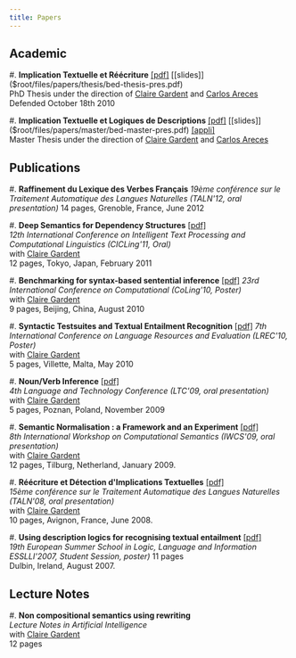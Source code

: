 ```yaml
---
title: Papers
---
```

## Academic
#. **Implication Textuelle et Réécriture**
[[pdf]]($root/files/papers/thesis/bed-thesis.pdf)
[[slides]]($root/files/papers/thesis/bed-thesis-pres.pdf)  
PhD Thesis under the direction of [Claire Gardent] and [Carlos Areces]  
Defended October 18th 2010

#. **Implication Textuelle et Logiques de Descriptions**
[[pdf]]($root/files/papers/master/bed-master.pdf)
[[slides]]($root/files/papers/master/bed-master-pres.pdf)
[[appli]]($root/files/papers/master/bed-master-appli.pdf)  
Master Thesis under the direction of [Claire Gardent] and [Carlos Areces]

## Publications
#. **Raffinement du Lexique des Verbes Français** 
*19ème conférence sur le Traitement Automatique des Langues Naturelles (TALN'12, oral presentation)*
14 pages, Grenoble, France, June 2012

#. **Deep Semantics for Dependency Structures**
[[pdf]]($root/files/papers/cicling11/bedgar-cicling11.pdf)  
*12th International Conference on Intelligent Text Processing and Computational Linguistics (CICLing'11, Oral)*  
with [Claire Gardent]  
12 pages, Tokyo, Japan, February 2011

#. **Benchmarking for syntax-based sentential inference**
[[pdf]]($root/files/papers/coling10/bedgar-coling10.pdf)
*23rd International Conference on Computational (CoLing'10, Poster)*  
with [Claire Gardent]  
9 pages, Beijing, China, August 2010

#. **Syntactic Testsuites and Textual Entailment Recognition**
[[pdf]]($root/files/papers/lrec10/bedgar-lrec10.pdf)
*7th International Conference on Language Resources and Evaluation (LREC'10, Poster)*  
with [Claire Gardent]  
5 pages, Villette, Malta, May 2010

#. **Noun/Verb Inference**
[[pdf]]($root/files/papers/ltc09/bedgar-ltc09.pdf)  
*4th Language and Technology Conference (LTC'09, oral presentation)*  
with [Claire Gardent]  
5 pages, Poznan, Poland, November 2009

#. **Semantic Normalisation : a Framework and an Experiment**
[[pdf]]($root/files/papers/iwcs09/bedgar-iwcs09.pdf)  
*8th International Workshop on Computational Semantics (IWCS'09, oral presentation)*  
with [Claire Gardent]  
12 pages, Tilburg, Netherland, January 2009.

#. **Réécriture et Détection d'Implications Textuelles**
[[pdf]]($root/files/papers/taln08/bedgar-taln08.pdf)  
*15ème conférence sur le Traitement Automatique des Langues Naturelles (TALN'08, oral presentation)*  
with [Claire Gardent]  
10 pages, Avignon, France, June 2008.

#. **Using description logics for recognising textual entailment**
[[pdf]]($root/files/papers/esslli07/bed-esslli07.pdf)  
*19th European Summer School in Logic, Language and Information ESSLLI'2007, Student Session, poster)*
11 pages  
Dulbin, Ireland, August 2007.

## Lecture Notes
#. **Non compositional semantics using rewriting**  
*Lecture Notes in Artificial Intelligence*  
with [Claire Gardent]  
12 pages

[Claire Gardent]: http://www.loria.fr/~gardent/ "Claire Gardent"
[Carlos Areces]: http://www.loria.fr/~areces/ "Carlos Areces"

